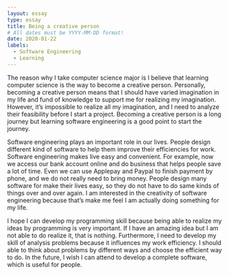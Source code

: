 ```yaml
---
layout: essay
type: essay
title: Being a creative person
# All dates must be YYYY-MM-DD format!
date: 2020-01-22
labels:
  - Software Engineering
  - Learning
---
```




  The reason why I take computer science major is I believe that learning computer science is the way to become a creative person. Personally, becoming a creative person means that I should have varied imagination in my life and fund of knowledge to support me for realizing my imagination. However, it’s impossible to realize all my imagination, and I need to analyze their feasibility before I start a project. Becoming a creative person is a long journey but learning software engineering is a good point to start the journey. 
  
  Software engineering plays an important role in our lives. People design different kind of software to help them improve their efficiencies for work. Software engineering makes live easy and convenient. For example, now we access our bank account online and do business that helps people save a lot of time. Even we can use Applepay and Paypal to finish payment by phone, and we do not really need to bring money. People design many software for make their lives easy, so they do not have to do same kinds of things over and over again. I am interested in the creativity of software engineering because that’s make me feel I am actually doing something for my life.   
	
  I hope I can develop my programming skill because being able to realize my ideas by programming is very important. If I have an amazing idea but I am not able to do realize it, that is nothing. Furthermore, I need to develop my skill of analysis problems because it influences my work efficiency. I should able to think about problems by different ways and choose the efficient way to do. In the future, I wish I can attend to develop a complete software, which is useful for people.
